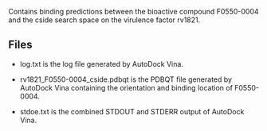 Contains binding predictions between the bioactive compound F0550-0004 and the cside search space on the virulence factor rv1821.

## Files

- log.txt is the log file generated by AutoDock Vina.

- rv1821_F0550-0004_cside.pdbqt is the PDBQT file generated by AutoDock Vina containing the orientation and binding location of F0550-0004.

- stdoe.txt is the combined STDOUT and STDERR output of AutoDock Vina.

